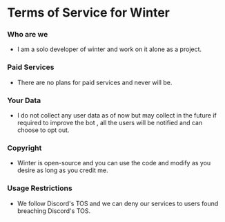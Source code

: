 # Terms of Service for Winter

### Who are we
* I am a solo developer of winter and work on it alone as a project.

### Paid Services
* There are no plans for paid services and never will be.

### Your Data
* I do not collect any user data as of now but may collect in the future if required to improve the bot , all the users will be notified and can choose to opt out.

### Copyright
* Winter is open-source and you can use the code and modify as you desire as long as you credit me.

### Usage Restrictions
* We follow Discord's TOS and we can deny our services to users found breaching Discord's TOS.
